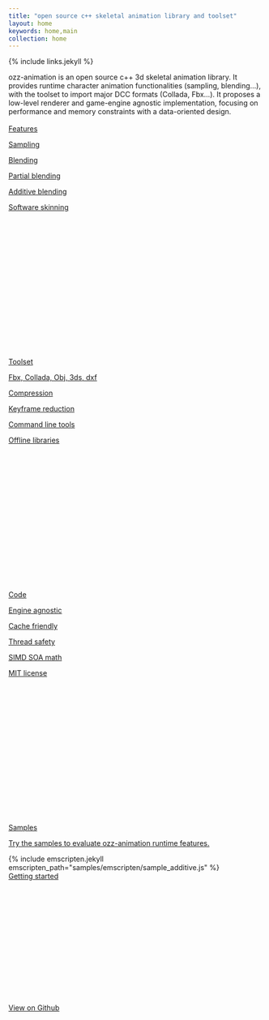 ```yaml
---
title: "open source c++ skeletal animation library and toolset"
layout: home
keywords: home,main
collection: home
---
```


{% include links.jekyll %}

<div class="w3-container w3-margin">
  ozz-animation is an open source c++ 3d skeletal animation library. It provides runtime character animation functionalities (sampling, blending...), with the toolset to import major DCC formats (Collada, Fbx...). It proposes a low-level renderer and game-engine agnostic implementation, focusing on performance and memory constraints with a data-oriented design.
</div>
<br />
<div class="w3-row-padding w3-center">
  <div class="w3-third">
    <a class="a_reject" href="{{site.baseurl}}/documentation/features/">
      <div class="w3-card-2" style="min-height:460px">
        <div class="w3-container w3-margin">
          <div class="w3-xxlarge w3-wide">Features</div>
          <div class="w3-text-theme">
            <i class="fa fa-superpowers w3-padding-8" style="font-size:128px"></i>
          </div>
          <p>Sampling</p>
          <p>Blending</p>
          <p>Partial blending</p>
          <p>Additive blending</p>
          <p>Software skinning</p>
        </div>  
      </div>
    </a>
  </div>
  <div class="w3-third">
    <a class="a_reject" href="{{site.baseurl}}/documentation/toolset/">
      <div class="w3-card-2" style="min-height:460px">
        <div class="w3-container w3-margin">
          <div class="w3-xxlarge w3-wide">Toolset</div>
          <div class="w3-text-theme">
            <i class="fa fa-wrench w3-padding-8" style="font-size:128px"></i>
          </div>
          <p>Fbx, Collada, Obj, 3ds, dxf</p>
          <p>Compression</p>
          <p>Keyframe reduction</p>
          <p>Command line tools</p>
          <p>Offline libraries</p>
        </div>
      </div>
    </a>
  </div>
  <div class="w3-third">
    <a class="a_reject" href="{{site.baseurl}}/documentation/animation_runtime/">
      <div class="w3-card-2" style="min-height:460px">
        <div class="w3-container w3-margin">
          <div class="w3-xxlarge w3-wide">Code</div>
          <div class="w3-text-theme">
            <i class="fa fa-pencil w3-padding-8" style="font-size:128px"></i>
          </div>
          <p>Engine agnostic</p>
          <p>Cache friendly</p>
          <p>Thread safety</p>
          <p>SIMD SOA math</p>
          <p>MIT license</p>
        </div>
      </div>
    </a>
  </div>
</div>

<div class="w3-row w3-center">
  <div class="w3-card-2 w3-margin">
    <div class="w3-margin">
      <a class="a_reject" href="{{site.baseurl}}/samples/">
        <div class="w3-center w3-xxlarge w3-wide">Samples</div>
        <p>Try the samples to evaluate ozz-animation runtime features.</p>
      </a>
      {% include emscripten.jekyll emscripten_path="samples/emscripten/sample_additive.js" %}
    </div>
  </div>
</div>

<div class="w3-row-padding w3-center">
  <a class="a_reject w3-half" href="{{site.baseurl}}/documentation/">
    <div class="w3-card-2" style="min-height:260px">
      <div class="w3-container w3-margin">
        <div class="w3-xxlarge w3-wide">Getting started</div>
        <div class="w3-text-theme">
          <i class="fa fa-forward w3-padding-8" style="font-size:128px"></i>
        </div>
      </div>  
    </div>
  </a>
  <a class="a_reject w3-half" href="https://github.com/guillaumeblanc/ozz-animation/">
    <div class="w3-card-2" style="min-height:260px">
      <div class="w3-container w3-margin">
        <div class="w3-xxlarge w3-wide">View on Github</div>
        <div class="w3-text-theme">
          <i class="fa fa-github w3-padding-8" style="font-size:128px"></i>
        </div>
      </div>
    </div>
  </a>
</div>
